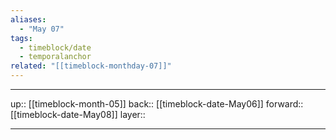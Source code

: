 ```yaml
---
aliases:
  - "May 07"
tags:
  - timeblock/date
  - temporalanchor
related: "[[timeblock-monthday-07]]"
---
```




***

up:: [[timeblock-month-05]]
back:: [[timeblock-date-May06]]
forward:: [[timeblock-date-May08]]
layer:: 

***
